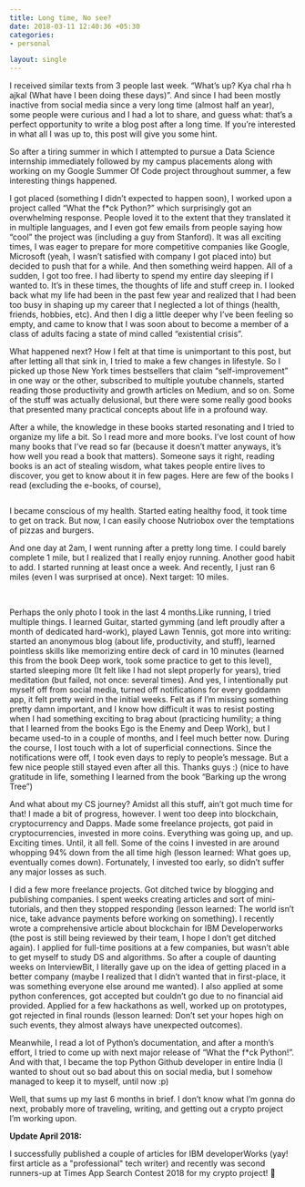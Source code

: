 ```yaml
---
title: Long time, No see?
date: 2018-03-11 12:40:36 +05:30
categories:
- personal

layout: single
---
```


I received similar texts from 3 people last week. “What’s up? Kya chal rha h ajkal (What have I been doing these days)”. And since I had been mostly inactive from social media since a very long time (almost half an year), some people were curious and I had a lot to share, and guess what: that’s a perfect opportunity to write a blog post after a long time. If you’re interested in what all I was up to, this post will give you some hint.

So after a tiring summer in which I attempted to pursue a Data Science internship immediately followed by my campus placements along with working on my Google Summer Of Code project throughout summer, a few interesting things happened.

I got placed (something I didn’t expected to happen soon), I worked upon a project called “What the f*ck Python?” which surprisingly got an overwhelming response. People loved it to the extent that they translated it in multiple languages, and I even got few emails from people saying how “cool” the project was (including a guy from Stanford). It was all exciting times, I was eager to prepare for more competitive companies like Google, Microsoft (yeah, I wasn’t satisfied with company I got placed into) but decided to push that for a while.
And then something weird happen. All of a sudden, I got too free. I had liberty to spend my entire day sleeping if I wanted to. It’s in these times, the thoughts of life and stuff creep in. I looked back what my life had been in the past few year and realized that I had been too busy in shaping up my career that I neglected a lot of things (health, friends, hobbies, etc). And then I dig a little deeper why I’ve been feeling so empty, and came to know that I was soon about to become a member of a class of adults facing a state of mind called “existential crisis”.

What happened next? How I felt at that time is unimportant to this post, but after letting all that sink in, I tried to make a few changes in lifestyle. So I picked up those New York times bestsellers that claim “self-improvement” in one way or the other, subscribed to multiple youtube channels, started reading those productivity and growth articles on Medium, and so on. Some of the stuff was actually delusional, but there were some really good books that presented many practical concepts about life in a profound way.

After a while, the knowledge in these books started resonating and I tried to organize my life a bit. So I read more and more books. I’ve lost count of how many books that I’ve read so far (because it doesn’t matter anyways, it’s how well you read a book that matters). Someone says it right, reading books is an act of stealing wisdom, what takes people entire lives to discover, you get to know about it in few pages. Here are few of the books I read (excluding the e-books, of course),

<img src="https://cdn-images-1.medium.com/max/800/1*IhBBZ6dOAfNAwnTh_acMmw.jpeg" alt="">

I became conscious of my health. Started eating healthy food, it took time to get on track. But now, I can easily choose Nutriobox over the temptations of pizzas and burgers.

And one day at 2am, I went running after a pretty long time. I could barely complete 1 mile, but I realized that I really enjoy running. Another good habit to add. I started running at least once a week. And recently, I just ran 6 miles (even I was surprised at once). Next target: 10 miles.

<img src="https://cdn-images-1.medium.com/max/800/1*ArB3AoIkYY9vhGAM166Z7g.png" alt="">
<img src="https://cdn-images-1.medium.com/max/800/1*gbf54_9EETeTMnOQgX64Fg.jpeg" alt="">


Perhaps the only photo I took in the last 4 months.Like running, I tried multiple things. I learned Guitar, started gymming (and left proudly after a month of dedicated hard-work), played Lawn Tennis, got more into writing: started an anonymous blog (about life, productivity, and stuff), learned pointless skills like memorizing entire deck of card in 10 minutes (learned this from the book Deep work, took some practice to get to this level), started sleeping more (It felt like I had not slept properly for years), tried meditation (but failed, not once: several times).
And yes, I intentionally put myself off from social media, turned off notifications for every goddamn app, it felt pretty weird in the initial weeks. Felt as if I’m missing something pretty damn important, and I know how difficult it was to resist posting when I had something exciting to brag about (practicing humility; a thing that I learned from the books Ego is the Enemy and Deep Work), but I became used-to in a couple of months, and I feel much better now. During the course, I lost touch with a lot of superficial connections. Since the notifications were off, I took even days to reply to people’s message. But a few nice people still stayed even after all this. Thanks guys :) (nice to have gratitude in life, something I learned from the book “Barking up the wrong Tree”)


And what about my CS journey? Amidst all this stuff, ain’t got much time for that! I made a bit of progress, however. I went too deep into blockchain, cryptocurrency and Dapps. Made some freelance projects, got paid in cryptocurrencies, invested in more coins. Everything was going up, and up. Exciting times. Until, it all fell. Some of the coins I invested in are around whopping 94% down from the all time high (lesson learned: What goes up, eventually comes down). Fortunately, I invested too early, so didn’t suffer any major losses as such.

I did a few more freelance projects. Got ditched twice by blogging and publishing companies. I spent weeks creating articles and sort of mini-tutorials, and then they stopped responding (lesson learned: The world isn’t nice, take advance payments before working on something). I recently wrote a comprehensive article about blockchain for IBM Developerworks (the post is still being reviewed by their team, I hope I don’t get ditched again).
I applied for full-time positions at a few companies, but wasn’t able to get myself to study DS and algorithms. So after a couple of daunting weeks on InterviewBit, I literally gave up on the idea of getting placed in a better company (maybe I realized that I didn’t wanted that in first-place, it was something everyone else around me wanted). I also applied at some python conferences, got accepted but couldn’t go due to no financial aid provided. Applied for a few hackathons as well, worked up on prototypes, got rejected in final rounds (lesson learned: Don’t set your hopes high on such events, they almost always have unexpected outcomes).

Meanwhile, I read a lot of Python’s documentation, and after a month’s effort, I tried to come up with next major release of “What the f*ck Python!”. And with that, I became the top Python Github developer in entire India (I wanted to shout out so bad about this on social media, but I somehow managed to keep it to myself, until now :p)

Well, that sums up my last 6 months in brief. I don’t know what I’m gonna do next, probably more of traveling, writing, and getting out a crypto project I’m working upon.

**Update April 2018:**

I successfully published a couple of articles for IBM developerWorks (yay! first article as a "professional" tech writer) and recently was second runners-up at Times App Search Contest 2018 for my crypto project! :tada:
